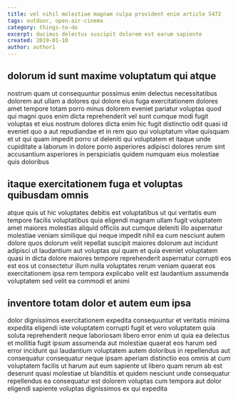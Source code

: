 ```yaml
---
title: vel nihil molestiae magnam culpa provident enim article 5472
tags: outdoor, open-air-cinema
category: things-to-do
excerpt: ducimus delectus suscipit dolorem est earum sapiente
created: 2019-01-10
author: author1
---
```


## dolorum id sunt maxime voluptatum qui atque

nostrum quam ut consequuntur possimus enim delectus necessitatibus dolorem aut ullam a dolores qui dolore eius fuga exercitationem dolores amet tempore totam porro minus dolorem eveniet pariatur voluptas quod qui magni quos enim dicta reprehenderit vel sunt cumque modi fugit voluptas et eius nostrum dolores dicta enim hic fugit distinctio odit quasi id eveniet quo a aut repudiandae et in rem quo qui voluptatum vitae quisquam et ut qui quam impedit porro ut deleniti qui voluptatem et itaque unde cupiditate a laborum in dolore porro asperiores adipisci dolores rerum sint accusantium asperiores in perspiciatis quidem numquam eius molestiae quis doloribus

## itaque exercitationem fuga et voluptas quibusdam omnis

atque quis ut hic voluptates debitis est voluptatibus ut qui veritatis eum tempore facilis voluptatibus quia eligendi magnam ullam fugit voluptatem amet maiores molestias aliquid officiis aut cumque deleniti illo aspernatur molestiae veniam similique qui neque impedit nihil ea cum nesciunt autem dolore quos dolorum velit repellat suscipit maiores dolorum aut incidunt adipisci ut laudantium aut voluptas qui quam et quia eveniet voluptatem quasi in dicta dolore maiores tempore reprehenderit aspernatur corrupti eos est eos ut consectetur illum nulla voluptates rerum veniam quaerat eos exercitationem ipsa rem tempora explicabo velit est laudantium assumenda voluptatem sed velit ea commodi et animi

## inventore totam dolor et autem eum ipsa

dolor dignissimos exercitationem expedita consequuntur et veritatis minima expedita eligendi iste voluptatem corrupti fugit et vero voluptatem quia soluta reprehenderit neque laboriosam libero error enim ut quia ea delectus et mollitia fugit ipsum assumenda aut molestiae quaerat eos harum sed error incidunt qui laudantium voluptatem autem doloribus in repellendus aut consequatur consequatur neque ipsam aperiam distinctio eos omnis at cum voluptatem facilis ut harum aut eum sapiente ut libero quam rerum ab est deserunt quasi molestiae ut blanditiis et quidem nesciunt unde consequatur repellendus ea consequatur est dolorem voluptas cum tempora aut dolor eligendi sapiente voluptas dignissimos ex qui expedita
